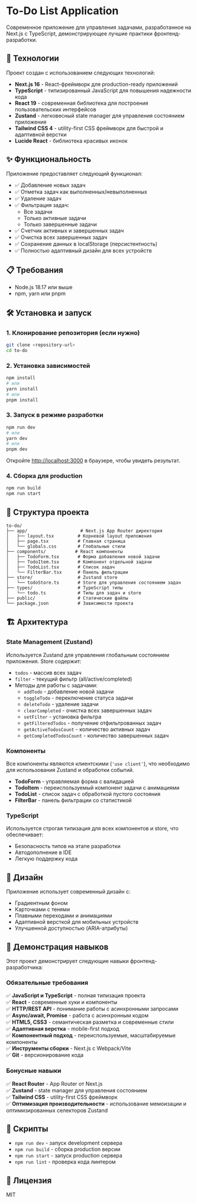 # To-Do List Application

Современное приложение для управления задачами, разработанное на Next.js с TypeScript, демонстрирующее лучшие практики фронтенд-разработки.

## 🚀 Технологии

Проект создан с использованием следующих технологий:

- **Next.js 16** - React-фреймворк для production-ready приложений
- **TypeScript** - типизированный JavaScript для повышения надежности кода
- **React 19** - современная библиотека для построения пользовательских интерфейсов
- **Zustand** - легковесный state manager для управления состоянием приложения
- **Tailwind CSS 4** - utility-first CSS фреймворк для быстрой и адаптивной верстки
- **Lucide React** - библиотека красивых иконок

## ✨ Функциональность

Приложение предоставляет следующий функционал:

- ✅ Добавление новых задач
- ✅ Отметка задач как выполненных/невыполненных
- ✅ Удаление задач
- ✅ Фильтрация задач:
  - Все задачи
  - Только активные задачи
  - Только завершенные задачи
- ✅ Счетчик активных и завершенных задач
- ✅ Очистка всех завершенных задач
- ✅ Сохранение данных в localStorage (персистентность)
- ✅ Полностью адаптивный дизайн для всех устройств

## 📋 Требования

- Node.js 18.17 или выше
- npm, yarn или pnpm

## 🛠️ Установка и запуск

### 1. Клонирование репозитория (если нужно)

```bash
git clone <repository-url>
cd to-do
```

### 2. Установка зависимостей

```bash
npm install
# или
yarn install
# или
pnpm install
```

### 3. Запуск в режиме разработки

```bash
npm run dev
# или
yarn dev
# или
pnpm dev
```

Откройте [http://localhost:3000](http://localhost:3000) в браузере, чтобы увидеть результат.

### 4. Сборка для production

```bash
npm run build
npm run start
```

## 📁 Структура проекта

```
to-do/
├── app/                    # Next.js App Router директория
│   ├── layout.tsx         # Корневой layout приложения
│   ├── page.tsx           # Главная страница
│   └── globals.css        # Глобальные стили
├── components/           # React компоненты
│   ├── TodoForm.tsx       # Форма добавления новой задачи
│   ├── TodoItem.tsx       # Компонент отдельной задачи
│   ├── TodoList.tsx       # Список задач
│   └── FilterBar.tsx      # Панель фильтрации
├── store/                 # Zustand store
│   └── todoStore.ts       # Store для управления состоянием задач
├── types/                 # TypeScript типы
│   └── todo.ts            # Типы для задач и store
├── public/                # Статические файлы
└── package.json           # Зависимости проекта
```

## 🏗️ Архитектура

### State Management (Zustand)

Используется Zustand для управления глобальным состоянием приложения. Store содержит:

- `todos` - массив всех задач
- `filter` - текущий фильтр (all/active/completed)
- Методы для работы с задачами:
  - `addTodo` - добавление новой задачи
  - `toggleTodo` - переключение статуса задачи
  - `deleteTodo` - удаление задачи
  - `clearCompleted` - очистка всех завершенных задач
  - `setFilter` - установка фильтра
  - `getFilteredTodos` - получение отфильтрованных задач
  - `getActiveTodosCount` - количество активных задач
  - `getCompletedTodosCount` - количество завершенных задач

### Компоненты

Все компоненты являются клиентскими (`'use client'`), что необходимо для использования Zustand и обработки событий.

- **TodoForm** - управляемая форма с валидацией
- **TodoItem** - переиспользуемый компонент задачи с анимациями
- **TodoList** - список задач с обработкой пустого состояния
- **FilterBar** - панель фильтрации со статистикой

### TypeScript

Используется строгая типизация для всех компонентов и store, что обеспечивает:

- Безопасность типов на этапе разработки
- Автодополнение в IDE
- Легкую поддержку кода

## 🎨 Дизайн

Приложение использует современный дизайн с:

- Градиентным фоном
- Карточками с тенями
- Плавными переходами и анимациями
- Адаптивной версткой для мобильных устройств
- Улучшенной доступностью (ARIA-атрибуты)

## 🔧 Демонстрация навыков

Этот проект демонстрирует следующие навыки фронтенд-разработчика:

### Обязательные требования

✅ **JavaScript и TypeScript** - полная типизация проекта  
✅ **React** - современные хуки и компоненты  
✅ **HTTP/REST API** - понимание работы с асинхронными запросами  
✅ **Async/await, Promise** - работа с асинхронным кодом  
✅ **HTML5, CSS3** - семантическая разметка и современные стили  
✅ **Адаптивная верстка** - mobile-first подход  
✅ **Компонентный подход** - переиспользуемые, масштабируемые компоненты  
✅ **Инструменты сборки** - Next.js с Webpack/Vite  
✅ **Git** - версионирование кода  

### Бонусные навыки

✅ **React Router** - App Router от Next.js  
✅ **Zustand** - state manager для управления состоянием  
✅ **Tailwind CSS** - utility-first CSS фреймворк  
✅ **Оптимизация производительности** - использование мемоизации и оптимизированных селекторов Zustand  

## 📝 Скрипты

- `npm run dev` - запуск development сервера
- `npm run build` - сборка production версии
- `npm run start` - запуск production сервера
- `npm run lint` - проверка кода линтером

## 📄 Лицензия

MIT
